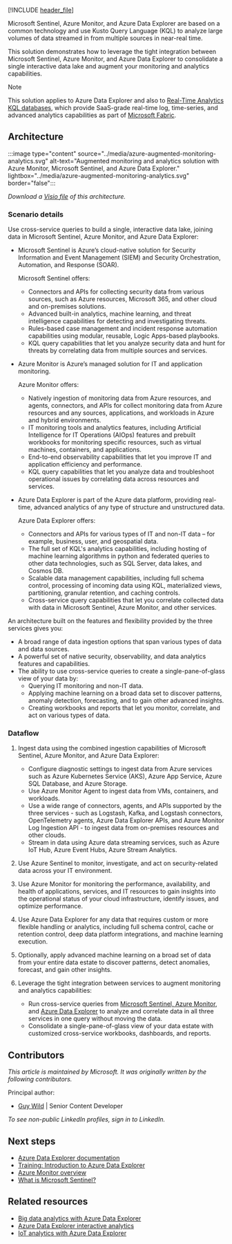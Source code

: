 [!INCLUDE [header_file](../../../includes/sol-idea-header.md)]

Microsoft Sentinel, Azure Monitor, and Azure Data Explorer are based on a common technology and use Kusto Query Language (KQL) to analyze large volumes of data streamed in from multiple sources in near-real time.

This solution demonstrates how to leverage the tight integration between Microsoft Sentinel, Azure Monitor, and Azure Data Explorer to consolidate a single interactive data lake and augment your monitoring and analytics capabilities. 

> [!NOTE]
> This solution applies to Azure Data Explorer and also to [Real-Time Analytics KQL databases](/fabric/real-time-analytics/create-database), which provide SaaS-grade real-time log, time-series, and advanced analytics capabilities as part of [Microsoft Fabric](/fabric/get-started/microsoft-fabric-overview). 

## Architecture

:::image type="content" source="../media/azure-augmented-monitoring-analytics.svg" alt-text="Augmented monitoring and analytics solution with Azure Monitor, Microsoft Sentinel, and Azure Data Explorer." lightbox="../media/azure-augmented-monitoring-analytics.svg" border="false":::

*Download a [Visio file](https://arch-center.azureedge.net/monitor-azure-data-explorer.vsdx) of this architecture.*

### Scenario details

Use cross-service queries to build a single, interactive data lake, joining data in Microsoft Sentinel, Azure Monitor, and Azure Data Explorer:

- Microsoft Sentinel is Azure’s cloud-native solution for Security Information and Event Management (SIEM) and Security Orchestration, Automation, and Response (SOAR). 

    Microsoft Sentinel offers:

    - Connectors and APIs for collecting security data from various sources, such as Azure resources, Microsoft 365, and other cloud and on-premises solutions.
    - Advanced built-in analytics, machine learning, and threat intelligence capabilities for detecting and investigating threats.
    - Rules-based case management and incident response automation capabilities using modular, reusable, Logic Apps-based playbooks. 
    - KQL query capabilities that let you analyze security data and hunt for threats by correlating data from multiple sources and services.

- Azure Monitor is Azure’s managed solution for IT and application monitoring. 

    Azure Monitor offers:

    - Natively ingestion of monitoring data from Azure resources, and agents, connectors, and APIs for collect monitoring data from Azure resources and any sources, applications, and workloads in Azure and hybrid environments.
    - IT monitoring tools and analytics features, including Artificial Intelligence for IT Operations (AIOps) features and prebuilt workbooks for monitoring specific resources, such as virtual machines, containers, and applications.
    - End-to-end observability capabilities that let you improve IT and application efficiency and performance.
    - KQL query capabilities that let you analyze data and troubleshoot operational issues by correlating data across resources and services.
 
- Azure Data Explorer is part of the Azure data platform, providing real-time, advanced analytics of any type of structure and unstructured data. 

    Azure Data Explorer offers:

    - Connectors and APIs for various types of IT and non-IT data – for example, business, user, and geospatial data.
    - The full set of KQL's analytics capabilities, including hosting of machine learning algorithms in python and federated queries to other data technologies, such as SQL Server, data lakes, and Cosmos DB.  
    - Scalable data management capabilities, including full schema control, processing of incoming data using KQL, materialized views, partitioning, granular retention, and caching controls.  
    - Cross-service query capabilities that let you correlate collected data with data in Microsoft Sentinel, Azure Monitor, and other services.

An architecture built on the features and flexibility provided by the three services gives you:

- A broad range of data ingestion options that span various types of data and data sources.
- A powerful set of native security, observability, and data analytics features and capabilities.
- The ability to use cross-service queries to create a single-pane-of-glass view of your data by:
    - Querying IT monitoring and non-IT data.
    - Applying machine learning on a broad data set to discover patterns, anomaly detection, forecasting, and to gain other advanced insights. 
    - Creating workbooks and reports that let you monitor, correlate, and act on various types of data.  

### Dataflow

1. Ingest data using the combined ingestion capabilities of Microsoft Sentinel, Azure Monitor, and Azure Data Explorer:

    - Configure diagnostic settings to ingest data from Azure services such as Azure Kubernetes Service (AKS), Azure App Service, Azure SQL Database, and Azure Storage.
    - Use Azure Monitor Agent to ingest data from VMs, containers, and workloads.
    - Use a wide range of connectors, agents, and APIs supported by the three services - such as Logstash, Kafka, and Logstash connectors, OpenTelemetry agents, Azure Data Explorer APIs, and Azure Monitor Log Ingestion API - to ingest data from on-premises resources and other clouds.
    - Stream in data using Azure data streaming services, such as Azure IoT Hub, Azure Event Hubs, Azure Stream Analytics. 
1. Use Azure Sentinel to monitor, investigate, and act on security-related data across your IT environment.
1. Use Azure Monitor for monitoring the performance, availability, and health of applications, services, and IT resources to gain insights into the operational status of your cloud infrastructure, identify issues, and optimize performance.
1. Use Azure Data Explorer for any data that requires custom or more flexible handling or analytics, including full schema control, cache or retention control, deep data platform integrations, and machine learning execution. 
1. Optionally, apply advanced machine learning on a broad set of data from your entire data estate to discover patterns, detect anomalies, forecast, and gain other insights.
1. Leverage the tight integration between services to augment monitoring and analytics capabilities:
   
     - Run cross-service queries from [Microsoft Sentinel, Azure Monitor](/azure/azure-monitor/logs/azure-monitor-data-explorer-proxy), and [Azure Data Explorer]((/azure/data-explorer/query-monitor-data)) to analyze and correlate data in all three services in one query without moving the data.
     - Consolidate a single-pane-of-glass view of your data estate with customized cross-service workbooks, dashboards, and reports.     

## Contributors

*This article is maintained by Microsoft. It was originally written by the following contributors.*

Principal author:

 * [Guy Wild](https://www.linkedin.com/in/guy-wild-596aa91a2) | Senior Content Developer

*To see non-public LinkedIn profiles, sign in to LinkedIn.*

## Next steps

- [Azure Data Explorer documentation](/azure/data-explorer)
- [Training: Introduction to Azure Data Explorer](/training/modules/intro-to-azure-data-explorer)
- [Azure Monitor overview](/azure/azure-monitor/overview)
- [What is Microsoft Sentinel?](/azure/sentinel/overview)

## Related resources

- [Big data analytics with Azure Data Explorer](big-data-azure-data-explorer.yml)
- [Azure Data Explorer interactive analytics](interactive-azure-data-explorer.yml)
- [IoT analytics with Azure Data Explorer](iot-azure-data-explorer.yml)
